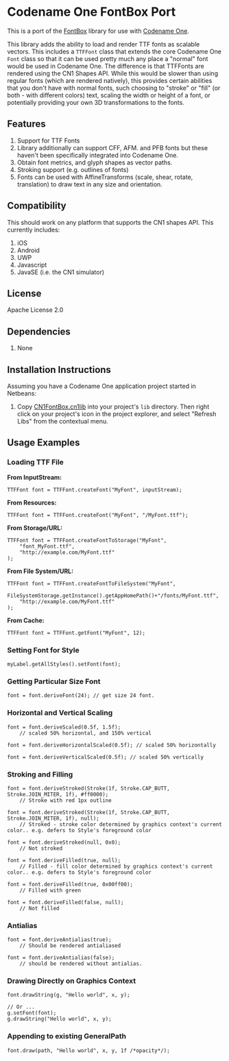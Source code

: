 # Codename One FontBox Port

This is a port of the [FontBox](http://sourceforge.net/projects/fontbox/) library for use with [Codename One](http://www.codenameone.com).

This library adds the ability to load and render TTF fonts as scalable vectors.  This includes a `TTFFont` class that extends the core
Codename One `Font` class so that it can be used pretty much any place a "normal" font would be used in Codename One.  The difference is
that TTFFonts are rendered using the CN1 Shapes API.  While this would be slower than using regular fonts (which are rendered
natively), this provides certain abilities that you don't have with normal fonts, such choosing to "stroke" or "fill" (or both - with different colors) text, scaling the width
or height of a font, or potentially providing your own 3D transformations to the fonts. 

## Features

1. Support for TTF Fonts
2. Library additionally can support CFF, AFM. and PFB fonts but these haven't been specifically integrated into Codename One.
3. Obtain font metrics, and glyph shapes as vector paths.
4. Stroking support (e.g. outlines of fonts)
5. Fonts can be used with AffineTransforms (scale, shear, rotate, translation) to draw text in any size and orientation.


## Compatibility

This should work on any platform that supports the CN1 shapes API.  This currently includes:

1. iOS
2. Android
3. UWP
4. Javascript
5. JavaSE (i.e. the CN1 simulator)

## License

Apache License 2.0

## Dependencies

1. None

## Installation Instructions

Assuming you have a Codename One application project started in Netbeans:

1. Copy [CN1FontBox.cn1lib](https://github.com/shannah/CN1FontBox/raw/master/dist/CN1FontBox.cn1lib) into your project's `lib` directory.  Then right click on your project's icon in the project explorer, and select "Refresh Libs" from the contextual menu.

## Usage Examples


### Loading TTF File

**From InputStream:**

~~~
TTFFont font = TTFFont.createFont("MyFont", inputStream);
~~~

**From Resources:**

~~~
TTFFont font = TTFFont.createFont("MyFont", "/MyFont.ttf");
~~~

**From Storage/URL:**

~~~
TTFFont font = TTFFont.createFontToStorage("MyFont", 
    "font_MyFont.ttf", 
    "http://example.com/MyFont.ttf"
);
~~~

**From File System/URL:**

~~~
TTFFont font = TTFFont.createFontToFileSystem("MyFont", 
    FileSystemStorage.getInstance().getAppHomePath()+"/fonts/MyFont.ttf", 
    "http://example.com/MyFont.ttf"
);
~~~

**From Cache:**

~~~
TTFFont font = TTFFont.getFont("MyFont", 12);
~~~

### Setting Font for Style

~~~
myLabel.getAllStyles().setFont(font);
~~~

### Getting Particular Size Font

~~~
font = font.deriveFont(24); // get size 24 font.
~~~

### Horizontal and Vertical Scaling

~~~
font = font.deriveScaled(0.5f, 1.5f);  
    // scaled 50% horizontal, and 150% vertical
    
font = font.deriveHorizontalScaled(0.5f); // scaled 50% horizontally

font = font.deriveVerticalScaled(0.5f); // scaled 50% vertically
~~~

### Stroking and Filling

~~~
font = font.deriveStroked(Stroke(1f, Stroke.CAP_BUTT, Stroke.JOIN_MITER, 1f), #ff0000);
    // Stroke with red 1px outline 

font = font.deriveStroked(Stroke(1f, Stroke.CAP_BUTT, Stroke.JOIN_MITER, 1f), null);
    // Stroked - stroke color determined by graphics context's current color.. e.g. defers to Style's foreground color
    
font = font.deriveStroked(null, 0x0);
    // Not stroked
    
font = font.deriveFilled(true, null);
    // Filled - fill color determined by graphics context's current color.. e.g. defers to Style's foreground color
    
font = font.deriveFilled(true, 0x00ff00);
    // Filled with green
    
font = font.deriveFilled(false, null);
    // Not filled
~~~

### Antialias

~~~
font = font.deriveAntialias(true);
    // Should be rendered antialiased
    
font = font.deriveAntialias(false);
    // should be rendered without antialias.
~~~


### Drawing Directly on Graphics Context

~~~
font.drawString(g, "Hello world", x, y);

// Or ...
g.setFont(font);
g.drawString("Hello world", x, y);
~~~

### Appending to existing GeneralPath

~~~
font.draw(path, "Hello world", x, y, 1f /*opacity*/);
~~~

